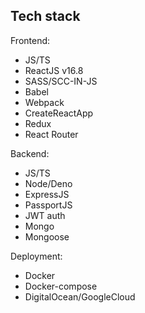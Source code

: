 ## Tech stack

Frontend:

- JS/TS
- ReactJS v16.8
- SASS/SCC-IN-JS
- Babel
- Webpack
- CreateReactApp
- Redux
- React Router

Backend:

- JS/TS
- Node/Deno
- ExpressJS
- PassportJS
- JWT auth
- Mongo
- Mongoose

Deployment:

- Docker
- Docker-compose
- DigitalOcean/GoogleCloud 
